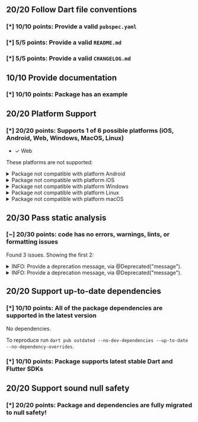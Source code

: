 ## 20/20 Follow Dart file conventions

### [*] 10/10 points: Provide a valid `pubspec.yaml`


### [*] 5/5 points: Provide a valid `README.md`


### [*] 5/5 points: Provide a valid `CHANGELOG.md`


## 10/10 Provide documentation

### [*] 10/10 points: Package has an example


## 20/20 Platform Support

### [*] 20/20 points: Supports 1 of 6 possible platforms (iOS, Android, **Web**, Windows, MacOS, Linux)

* ✓ Web

These platforms are not supported:

<details>
<summary>
Package not compatible with platform Android
</summary>

Because:
* `package:dnd/dnd.dart` that imports:
* `dart:js`
</details>
<details>
<summary>
Package not compatible with platform iOS
</summary>

Because:
* `package:dnd/dnd.dart` that imports:
* `dart:js`
</details>
<details>
<summary>
Package not compatible with platform Windows
</summary>

Because:
* `package:dnd/dnd.dart` that imports:
* `dart:js`
</details>
<details>
<summary>
Package not compatible with platform Linux
</summary>

Because:
* `package:dnd/dnd.dart` that imports:
* `dart:js`
</details>
<details>
<summary>
Package not compatible with platform macOS
</summary>

Because:
* `package:dnd/dnd.dart` that imports:
* `dart:js`
</details>

## 20/30 Pass static analysis

### [~] 20/30 points: code has no errors, warnings, lints, or formatting issues

Found 3 issues. Showing the first 2:

<details>
<summary>
INFO: Provide a deprecation message, via @Deprecated("message").
</summary>

`lib/src/draggable.dart:62:3`

```
   ╷
62 │   @deprecated
   │   ^^^^^^^^^^^
   ╵
```

To reproduce make sure you are using the [lints_core](https://pub.dev/packages/lints) and run `dart analyze lib/src/draggable.dart`
</details>
<details>
<summary>
INFO: Provide a deprecation message, via @Deprecated("message").
</summary>

`lib/src/draggable.dart:66:3`

```
   ╷
66 │   @deprecated
   │   ^^^^^^^^^^^
   ╵
```

To reproduce make sure you are using the [lints_core](https://pub.dev/packages/lints) and run `dart analyze lib/src/draggable.dart`
</details>

## 20/20 Support up-to-date dependencies

### [*] 10/10 points: All of the package dependencies are supported in the latest version

No dependencies.

To reproduce run `dart pub outdated --no-dev-dependencies --up-to-date --no-dependency-overrides`.


### [*] 10/10 points: Package supports latest stable Dart and Flutter SDKs


## 20/20 Support sound null safety

### [*] 20/20 points: Package and dependencies are fully migrated to null safety!
